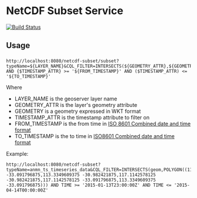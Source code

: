 # NetCDF Subset Service

[![Build Status](https://travis-ci.org/aodn/netcdf-subset-service.png?branch=master)](https://travis-ci.org/aodn/netcdf-subset-service)

## Usage

###

    http://localhost:8080/netcdf-subset/subset?typeName=${LAYER_NAME}&CQL_FILTER=INTERSECTS(${GEOMETRY_ATTR},${GEOMETRY_LIT}) AND {$TIMESTAMP_ATTR} >= '${FROM_TIMESTAMP}' AND ($TIMESTAMP_ATTR) <= '${TO_TIMESTAMP}'

Where

 * LAYER_NAME is the geoserver layer name
 * GEOMETRY_ATTR is the layer's geometry attribute
 * GEOMETRY is a geometry expressed in WKT format
 * TIMESTAMP_ATTR is the timestamp attribute to filter on
 * FROM_TIMESTAMP is the from time in [ISO 8601 Combined date and time format][1]
 * TO_TIMESTAMP is the to time in [ISO8601 Combined date and time format][1]

Example:

    http://localhost:8080/netcdf-subset?typeName=anmn_ts_timeseries_data&CQL_FILTER=INTERSECTS(geom,POLYGON((113.3349609375 -33.091796875,113.3349609375 -30.982421875,117.1142578125 -30.982421875,117.1142578125 -33.091796875,113.3349609375 -33.091796875))) AND TIME >= '2015-01-13T23:00:00Z' AND TIME <= '2015-04-14T00:00:00Z'

[1]: http://en.wikipedia.org/wiki/ISO_8601#Combined_date_and_time_representations
